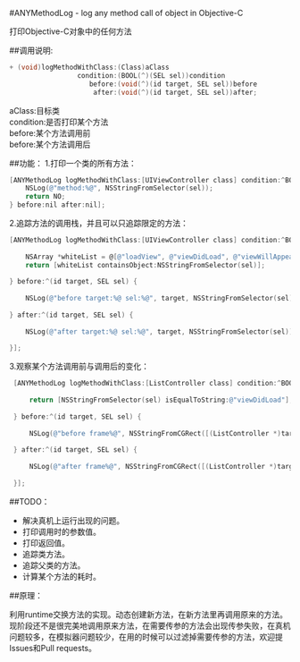 #ANYMethodLog - log any method call of object in Objective-C

打印Objective-C对象中的任何方法

##调用说明:

```objective-c
+ (void)logMethodWithClass:(Class)aClass
                 condition:(BOOL(^)(SEL sel))condition
                    before:(void(^)(id target, SEL sel))before
                     after:(void(^)(id target, SEL sel))after;
```

aClass:目标类<br>
condition:是否打印某个方法<br>
before:某个方法调用前<br>
before:某个方法调用后<br>

##功能：
1.打印一个类的所有方法：

```objective-c
[ANYMethodLog logMethodWithClass:[UIViewController class] condition:^BOOL(SEL sel) {
    NSLog(@"method:%@", NSStringFromSelector(sel));
    return NO;
} before:nil after:nil];
```

2.追踪方法的调用栈，并且可以只追踪限定的方法：

```objective-c
[ANYMethodLog logMethodWithClass:[UIViewController class] condition:^BOOL(SEL sel) {
    
    NSArray *whiteList = @[@"loadView", @"viewDidLoad", @"viewWillAppear:", @"viewDidAppear:", @"viewWillDisappear:", @"viewDidDisappear:", @"viewWillLayoutSubviews", @"viewDidLayoutSubviews"];
    return [whiteList containsObject:NSStringFromSelector(sel)];
    
} before:^(id target, SEL sel) {
    
    NSLog(@"before target:%@ sel:%@", target, NSStringFromSelector(sel));
    
} after:^(id target, SEL sel) {
    
    NSLog(@"after target:%@ sel:%@", target, NSStringFromSelector(sel));
    
}];
```

3.观察某个方法调用前与调用后的变化：

```objective-c
 [ANYMethodLog logMethodWithClass:[ListController class] condition:^BOOL(SEL sel) {
     
     return [NSStringFromSelector(sel) isEqualToString:@"viewDidLoad"];
     
 } before:^(id target, SEL sel) {
     
     NSLog(@"before frame%@", NSStringFromCGRect([(ListController *)target view].frame));
 
 } after:^(id target, SEL sel) {
     
     NSLog(@"after frame%@", NSStringFromCGRect([(ListController *)target view].frame));
     
 }];
```

##TODO：

+ 解决真机上运行出现的问题。
+ 打印调用时的参数值。
+ 打印返回值。
+ 追踪类方法。
+ 追踪父类的方法。
+ 计算某个方法的耗时。

##原理：

利用runtime交换方法的实现。动态创建新方法，在新方法里再调用原来的方法。现阶段还不是很完美地调用原来方法，在需要传参的方法会出现传参失败，在真机问题较多，在模拟器问题较少，在用的时候可以过滤掉需要传参的方法，欢迎提Issues和Pull requests。



